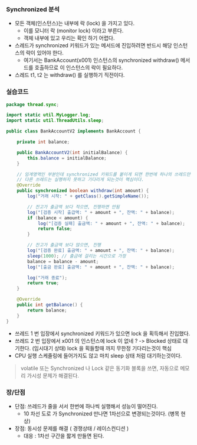 ### Synchronized 분석
- 모든 객체(인스턴스)는 내부에 락 (lock) 을 가지고 있다.
  - 이를 모니터 락 (monitor lock) 이라고 부른다.
  - 객체 내부에 있고 우리는 확인 하기 어렵다.
- 스레드가 synchronized 키워드가 있는 메서드에 진입하려면 반드시 해당 인스턴스의 락이 있어야 한다.
  - 여기서는 BankAccount(x001) 인스턴스의 synchronized withdraw() 메서드를 호출하므로 이 인스턴스의 락이 필요하다.
- 스레드 t1, t2 는 withdraw() 를 실행하기 직전이다.

### 실습코드
```java
package thread.sync;

import static util.MyLogger.log;
import static util.ThreadUtils.sleep;

public class BankAccountV2 implements BankAccount {

    private int balance;

    public BankAccountV2(int initialBalance) {
        this.balance = initialBalance;
    }

    // 임계영역인 부분인데 synchronized 키워드를 붙이게 되면 한번에 하나의 쓰레드만 실행할 수 있게 된다.
    // 다른 쓰레드는 실행하지 못하고 기다리게 되는것이 핵심이다.
    @Override
    public synchronized boolean withdraw(int amount) {
        log("거래 시작: " + getClass().getSimpleName());

        // 잔고가 출금액 보다 적으면, 진행하면 안됨
        log("[검증 시작] 출급액: " + amount + ", 잔액: " + balance);
        if (balance < amount) {
            log("[검증 실패] 출금액: " + amount + ", 잔액: " + balance);
            return false;
        }

        // 잔고가 출금액 보다 많으면, 진행
        log("[검증 완료] 출금액: " + amount + ", 잔액: " + balance);
        sleep(1000); // 출금에 걸리는 시간으로 가정
        balance = balance - amount;
        log("[출금 완료] 출금액: " + amount + ", 잔액: " + balance);

        log("거래 종료");
        return true;
    }

    @Override
    public int getBalance() {
        return balance;
    }
}
```

- 쓰레드 1 번 입장에서 synchronized 키워드가 있으면 lock 을 획득해서 진입했다.
- 쓰레드 2 번 입장에서 x001 의 인스턴스에 lock 이 없네 ? -> Blocked 상태로 대기한다. (임시대기 상태) lock 을 획들할때 까지 무한정 기다리는것이 핵심
- CPU 실행 스케줄링에 들어가지도 않고 마치 sleep 상태 처럼 대기하는것이다.

> volatile 또는 Synchronized 나 Lock 같은 동기화 블록을 쓰면, 자동으로 메모리 가시성 문제가 해결된다.


### 장/단점
- 단점: 쓰레드가 줄을 서서 한번에 하나씩 실행해서 성능이 떨어진다.
  - 10 차선 도로 가 Synchronized 만나면 1차선으로 변경되는것이다. (병목 현상)
- 장점: 동시성 문제를 해결 ( 경쟁상태 / 레이스컨디션 )
  - 대응 : 1차선 구간을 짧게 만들면 된다.